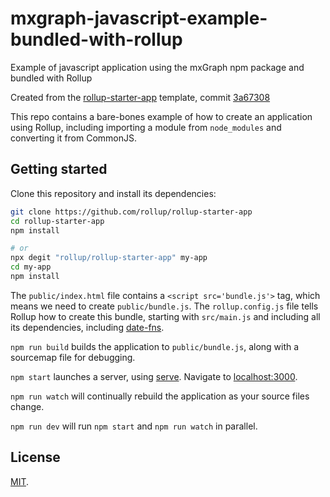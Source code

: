# mxgraph-javascript-example-bundled-with-rollup

Example of javascript application using the mxGraph npm package and bundled with Rollup


Created from the [rollup-starter-app](https://github.com/rollup/rollup-starter-app) template, commit [3a67308](https://github.com/rollup/rollup-starter-app/tree/3a67308dc65f2ccd9cbc3e2ce5e3144c304ab1e9)


This repo contains a bare-bones example of how to create an application using Rollup, including importing a module from `node_modules` and converting it from CommonJS.


## Getting started

Clone this repository and install its dependencies:

```bash
git clone https://github.com/rollup/rollup-starter-app
cd rollup-starter-app
npm install

# or
npx degit "rollup/rollup-starter-app" my-app
cd my-app
npm install
```

The `public/index.html` file contains a `<script src='bundle.js'>` tag, which means we need to create `public/bundle.js`. The `rollup.config.js` file tells Rollup how to create this bundle, starting with `src/main.js` and including all its dependencies, including [date-fns](https://date-fns.org).

`npm run build` builds the application to `public/bundle.js`, along with a sourcemap file for debugging.

`npm start` launches a server, using [serve](https://github.com/zeit/serve). Navigate to [localhost:3000](http://localhost:3000).

`npm run watch` will continually rebuild the application as your source files change.

`npm run dev` will run `npm start` and `npm run watch` in parallel.

## License

[MIT](LICENSE).

